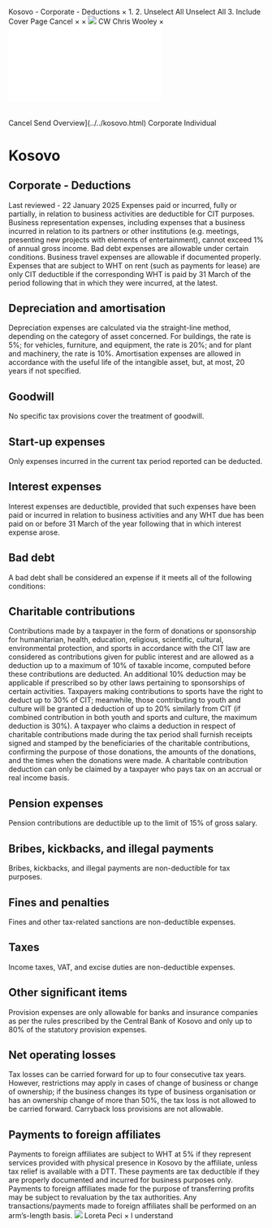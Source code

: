 Kosovo - Corporate - Deductions
×
1.
2.
Unselect All
Unselect All
3.
Include Cover Page
Cancel
×
×
![](../../-/media/world-wide-tax-summaries/attachments/global---chris-wooley.ashx%3Frev=ac5e5f3223b34096b1afc2a6009c7320&revision=ac5e5f32-23b3-4096-b1af-c2a6009c7320&hash=859B7ADC84DC2CBEC9760E9E6EE7DE6D0A8BFCDF)
CW
Chris Wooley
×
![](deductions.html)
######
Cancel
Send
Overview](../../kosovo.html)
Corporate
Individual
# Kosovo
## Corporate - Deductions
Last reviewed - 22 January 2025
Expenses paid or incurred, fully or partially, in relation to business activities are deductible for CIT purposes.
Business representation expenses, including expenses that a business incurred in relation to its partners or other institutions (e.g. meetings, presenting new projects with elements of entertainment), cannot exceed 1% of annual gross income. Bad debt expenses are allowable under certain conditions. Business travel expenses are allowable if documented properly.
Expenses that are subject to WHT on rent (such as payments for lease) are only CIT deductible if the corresponding WHT is paid by 31 March of the period following that in which they were incurred, at the latest.
## Depreciation and amortisation
Depreciation expenses are calculated via the straight-line method, depending on the category of asset concerned. For buildings, the rate is 5%; for vehicles, furniture, and equipment, the rate is 20%; and for plant and machinery, the rate is 10%.
Amortisation expenses are allowed in accordance with the useful life of the intangible asset, but, at most, 20 years if not specified.
## Goodwill
No specific tax provisions cover the treatment of goodwill.
## Start-up expenses
Only expenses incurred in the current tax period reported can be deducted.
## Interest expenses
Interest expenses are deductible, provided that such expenses have been paid or incurred in relation to business activities and any WHT due has been paid on or before 31 March of the year following that in which interest expense arose.
## Bad debt
A bad debt shall be considered an expense if it meets all of the following conditions:
## Charitable contributions
Contributions made by a taxpayer in the form of donations or sponsorship for humanitarian, health, education, religious, scientific, cultural, environmental protection, and sports in accordance with the CIT law are considered as contributions given for public interest and are allowed as a deduction up to a maximum of 10% of taxable income, computed before these contributions are deducted.
An additional 10% deduction may be applicable if prescribed so by other laws pertaining to sponsorships of certain activities.
Taxpayers making contributions to sports have the right to deduct up to 30% of CIT; meanwhile, those contributing to youth and culture will be granted a deduction of up to 20% similarly from CIT (if combined contribution in both youth and sports and culture, the maximum deduction is 30%).
A taxpayer who claims a deduction in respect of charitable contributions made during the tax period shall furnish receipts signed and stamped by the beneficiaries of the charitable contributions, confirming the purpose of those donations, the amounts of the donations, and the times when the donations were made.
A charitable contribution deduction can only be claimed by a taxpayer who pays tax on an accrual or real income basis.
## Pension expenses
Pension contributions are deductible up to the limit of 15% of gross salary.
## Bribes, kickbacks, and illegal payments
Bribes, kickbacks, and illegal payments are non-deductible for tax purposes.
## Fines and penalties
Fines and other tax-related sanctions are non-deductible expenses.
## Taxes
Income taxes, VAT, and excise duties are non-deductible expenses.
## Other significant items
Provision expenses are only allowable for banks and insurance companies as per the rules prescribed by the Central Bank of Kosovo and only up to 80% of the statutory provision expenses.
## Net operating losses
Tax losses can be carried forward for up to four consecutive tax years. However, restrictions may apply in cases of change of business or change of ownership; if the business changes its type of business organisation or has an ownership change of more than 50%, the tax loss is not allowed to be carried forward.
Carryback loss provisions are not allowable.
## Payments to foreign affiliates
Payments to foreign affiliates are subject to WHT at 5% if they represent services provided with physical presence in Kosovo by the affiliate, unless tax relief is available with a DTT. These payments are tax deductible if they are properly documented and incurred for business purposes only.
Payments to foreign affiliates made for the purpose of transferring profits may be subject to revaluation by the tax authorities. Any transactions/payments made to foreign affiliates shall be performed on an arm’s-length basis.
![](../../-/media/world-wide-tax-summaries/attachments/albania_kosovo---loreta_peci.ashx%3Frev=2ff41f7c01a94d039e7aafa977b384db&revision=2ff41f7c-01a9-4d03-9e7a-afa977b384db&hash=55AC396F685CC0AD5A8599FF8C86F658641A6DE5)
Loreta Peci
×
I understand